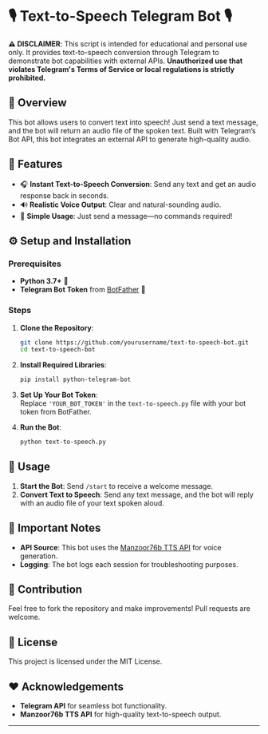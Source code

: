 # 🎙️ Text-to-Speech Telegram Bot 🎙️

**⚠️ DISCLAIMER**: This script is intended for educational and personal use only. It provides text-to-speech conversion through Telegram to demonstrate bot capabilities with external APIs. **Unauthorized use that violates Telegram's Terms of Service or local regulations is strictly prohibited.**

## 📜 Overview
This bot allows users to convert text into speech! Just send a text message, and the bot will return an audio file of the spoken text. Built with Telegram’s Bot API, this bot integrates an external API to generate high-quality audio. 

## 🌟 Features
- 🎧 **Instant Text-to-Speech Conversion**: Send any text and get an audio response back in seconds.
- 🔊 **Realistic Voice Output**: Clear and natural-sounding audio.
- 💬 **Simple Usage**: Just send a message—no commands required!

## ⚙️ Setup and Installation

### Prerequisites
- **Python 3.7+** 🐍
- **Telegram Bot Token** from [BotFather](https://t.me/BotFather) 🔑

### Steps
1. **Clone the Repository**:  
   ```bash
   git clone https://github.com/yourusername/text-to-speech-bot.git
   cd text-to-speech-bot
   ```

2. **Install Required Libraries**:  
   ```bash
   pip install python-telegram-bot
   ```

3. **Set Up Your Bot Token**:  
   Replace `'YOUR_BOT_TOKEN'` in the `text-to-speech.py` file with your bot token from BotFather.

4. **Run the Bot**:  
   ```bash
   python text-to-speech.py
   ```

## 🚀 Usage
1. **Start the Bot**: Send `/start` to receive a welcome message.
2. **Convert Text to Speech**: Send any text message, and the bot will reply with an audio file of your text spoken aloud.

## 📌 Important Notes
- **API Source**: This bot uses the [Manzoor76b TTS API](https://text-to-speech.manzoor76b.workers.dev/) for voice generation.
- **Logging**: The bot logs each session for troubleshooting purposes.

## 🤝 Contribution
Feel free to fork the repository and make improvements! Pull requests are welcome.

## 📜 License
This project is licensed under the MIT License.

## ❤️ Acknowledgements
- **Telegram API** for seamless bot functionality.
- **Manzoor76b TTS API** for high-quality text-to-speech output.

--- 
